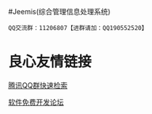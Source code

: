 #Jeemis(综合管理信息处理系统)

 `QQ交流群：11206807【进群请加：QQ190552520】`


 # 良心友情链接

[腾讯QQ群快速检索](http://u.720life.cn/s/8cf73f7c)

[软件免费开发论坛](http://u.720life.cn/s/bbb01dc0)